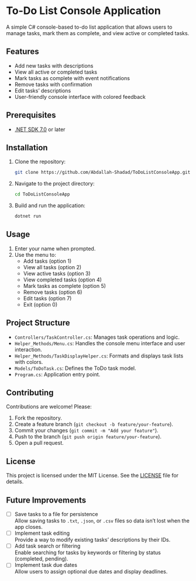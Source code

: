# To-Do List Console Application

A simple C# console-based to-do list application that allows users to manage tasks, mark them as complete, and view active or completed tasks.

## Features
- Add new tasks with descriptions
- View all active or completed tasks
- Mark tasks as complete with event notifications
- Remove tasks with confirmation
- Edit tasks’ descriptions
- User-friendly console interface with colored feedback

## Prerequisites
- [.NET SDK 7.0](https://dotnet.microsoft.com/download/dotnet/7.0) or later

## Installation
1. Clone the repository:
    ```bash
    git clone https://github.com/Abdallah-Shadad/ToDoListConsoleApp.git
    ```
2. Navigate to the project directory:
    ```bash
    cd ToDoListConsoleApp
    ```
3. Build and run the application:
    ```bash
    dotnet run
    ```

## Usage
1. Enter your name when prompted.
2. Use the menu to:
   - Add tasks (option 1)
   - View all tasks (option 2)
   - View active tasks (option 3)
   - View completed tasks (option 4)
   - Mark tasks as complete (option 5)
   - Remove tasks (option 6)
   - Edit tasks (option 7)
   - Exit (option 0)

## Project Structure
- `Controllers/TaskController.cs`: Manages task operations and logic.
- `Helper_Methods/Menu.cs`: Handles the console menu interface and user interaction.
- `Helper_Methods/TaskDisplayHelper.cs`: Formats and displays task lists with colors.
- `Models/ToDoTask.cs`: Defines the ToDo task model.
- `Program.cs`: Application entry point.

## Contributing
Contributions are welcome! Please:
1. Fork the repository.
2. Create a feature branch (`git checkout -b feature/your-feature`).
3. Commit your changes (`git commit -m "Add your feature"`).
4. Push to the branch (`git push origin feature/your-feature`).
5. Open a pull request.

## License
This project is licensed under the MIT License. See the [LICENSE](LICENSE) file for details.

## Future Improvements
- [ ] Save tasks to a file for persistence  
      Allow saving tasks to `.txt`, `.json`, or `.csv` files so data isn’t lost when the app closes.
- [ ] Implement task editing  
      Provide a way to modify existing tasks’ descriptions by their IDs.
- [ ] Add task search or filtering  
      Enable searching for tasks by keywords or filtering by status (completed, pending).
- [ ] Implement task due dates  
      Allow users to assign optional due dates and display deadlines.
